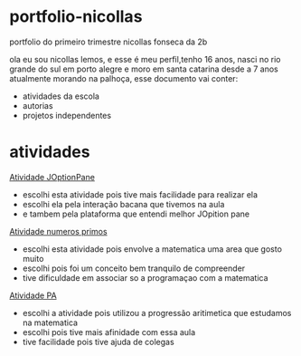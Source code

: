 # portfolio-nicollas
portfolio do primeiro trimestre nicollas fonseca da 2b

ola eu sou nicollas lemos, e esse é meu perfil,tenho 16 anos, nasci no rio grande do sul em porto alegre e moro em santa catarina desde a 7 anos atualmente morando na palhoça, esse documento vai conter:
* atividades da escola
* autorias
* projetos independentes

# atividades
[Atividade JOptionPane](https://github.com/nlfonseca123/portfolio-nicollas/blob/main/atividade%20JOptionPane.java) 
* escolhi esta atividade pois tive mais facilidade para realizar ela
* escolhi ela pela interação bacana que tivemos na aula
* e tambem pela plataforma que entendi melhor JOpition pane

[Atividade numeros primos](https://github.com/nlfonseca123/portfolio-nicollas/blob/main/atividadenumerosprimos.java)
* escolhi esta atividade pois envolve a matematica uma area que gosto muito
* escolhi pois foi um conceito bem tranquilo de compreender
* tive dificuldade em associar so a programaçao com a matematica

[Atividade PA](https://github.com/nlfonseca123/portfolio-nicollas/blob/main/atividadesPA.java)
* escolhi a atividade pois utilizou a progressão aritimetica que estudamos na matematica 
* escolhi pois tive mais afinidade com essa aula
* tive facilidade pois tive ajuda de colegas 


